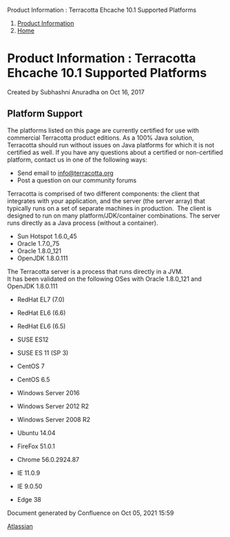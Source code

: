 Product Information : Terracotta Ehcache 10.1 Supported Platforms  

1.  [Product Information](index.html)
2.  [Home](Home.html)

Product Information : Terracotta Ehcache 10.1 Supported Platforms
=================================================================

Created by Subhashni Anuradha on Oct 16, 2017

Platform Support
----------------

The platforms listed on this page are currently certified for use with commercial Terracotta product editions. As a 100% Java solution, Terracotta should run without issues on Java platforms for which it is not certified as well. If you have any questions about a certified or non-certified platform, contact us in one of the following ways:  
  

*   Send email to [info@terracotta.org](mailto:info@terracotta.org)
*   Post a question on our community forums

Terracotta is comprised of two different components: the client that integrates with your application, and the server (the server array) that typically runs on a set of separate machines in production.  The client is designed to run on many platform/JDK/container combinations. The server runs directly as a Java process (without a container).

*   Sun Hotspot 1.6.0\_45
*   Oracle 1.7.0\_75
*   Oracle 1.8.0\_121
*   OpenJDK 1.8.0.111  
    

The Terracotta server is a process that runs directly in a JVM.  
It has been validated on the following OSes with Oracle 1.8.0\_121 and OpenJDK 1.8.0.111

*   RedHat EL7 (7.0)
*   RedHat EL6 (6.6)
*   RedHat EL6 (6.5)
*   SUSE ES12
*   SUSE ES 11 (SP 3)
*   CentOS 7
*   CentOS 6.5
*   Windows Server 2016
*   Windows Server 2012 R2  
    
*   Windows Server 2008 R2
*   Ubuntu 14.04  
    

*   FireFox 51.0.1
*   Chrome 56.0.2924.87
*   IE 11.0.9
*   IE 9.0.50
*   Edge 38

Document generated by Confluence on Oct 05, 2021 15:59

[Atlassian](http://www.atlassian.com/)